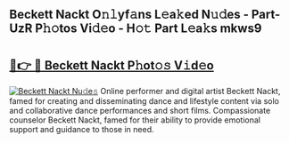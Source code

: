 ## Beckett Nackt O𝚗𝚕yf𝚊ns L𝚎a𝚔ed N𝚞𝚍es - Part-UzR P𝚑𝚘tos Vi𝚍𝚎o - H𝚘𝚝 Part L𝚎a𝚔s mkws9

# <h2><a href="http://kf217x.oniu.top/?m=Beckett+Nackt">🔗👉 🔴 Beckett Nackt P𝚑ot𝚘𝚜 V𝚒d𝚎o</a></h2>

[![Beckett Nackt Nu𝚍e𝚜](https://i.imgur.com/0qMVB7G.gif)](http://kf217x.oniu.top/?m=Beckett+Nackt)
Online performer and digital artist Beckett Nackt, famed for creating and disseminating dance and lifestyle content via solo and collaborative dance performances and short films. Compassionate counselor Beckett Nackt, famed for their ability to provide emotional support and guidance to those in need.  
